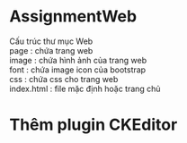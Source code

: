 # AssignmentWeb

Cấu trúc thư mục Web  
page : chứa trang web  
image : chứa hình ảnh của trang web  
font : chứa image icon của bootstrap   
css : chứa css cho trang web  
index.html : file mặc định hoặc trang chủ  

# Thêm plugin CKEditor

 
